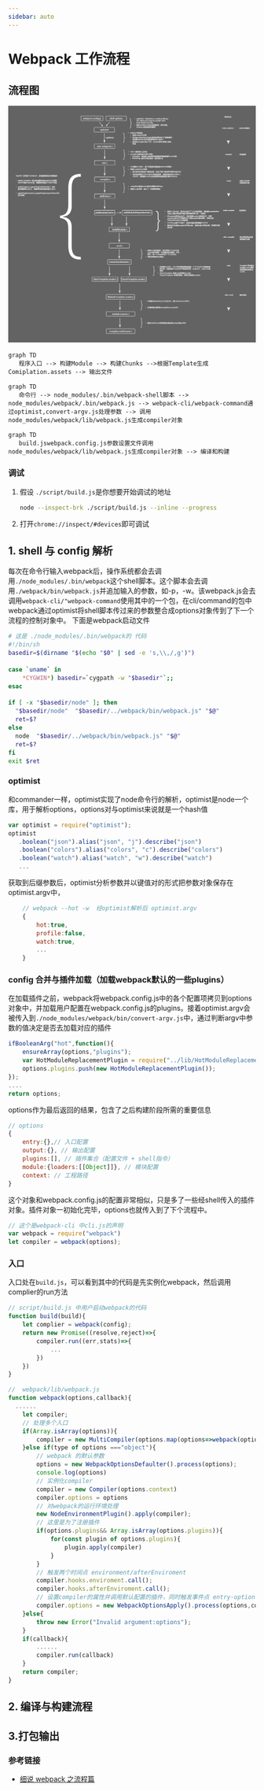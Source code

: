 ```yaml
---
sidebar: auto
---
```

# Webpack 工作流程

## 流程图
![An image](/docs/wepack/webpack-flow.jpg)
```mermaid
graph TD
   程序入口 --> 构建Module --> 构建Chunks -->根据Template生成Comiplation.assets --> 输出文件
```
```mermaid
graph TD
   命令行 --> node_modules/.bin/webpack-shell脚本 --> node_modules/webpack/.bin/webpack.js --> webpack-cli/webpack-command通过optimist,convert-argv.js处理参数 --> 调用node_modules/webpack/lib/webpack.js生成compiler对象
```
```mermaid
graph TD
   build.jswebpack.config.js参数设置文件调用node_modules/webpack/lib/webpack.js生成compiler对象 --> 编译和构建
```

### 调试
1. 假设 `./script/build.js`是你想要开始调试的地址
   ``` bash
   node --inspect-brk ./script/build.js --inline --progress
   ```
2. 打开`chrome://inspect/#devices`即可调试



## 1. shell 与 config 解析
每次在命令行输入webpack后，操作系统都会去调用`./node_modules/.bin/webpack`这个shell脚本。这个脚本会去调用`./webpack/bin/webpack.js`并追加输入的参数，如-p，-w。该webpack.js会去调用`webpack-cli/"webpack-command`使用其中的一个包，在cli/command的包中webpack通过optimist将shell脚本传过来的参数整合成options对象传到了下一个流程的控制对象中。
下面是webpack启动文件
``` bash
# 这是 ./node_modules/.bin/webpack的 代码 
#!/bin/sh
basedir=$(dirname "$(echo "$0" | sed -e 's,\\,/,g')")

case `uname` in
    *CYGWIN*) basedir=`cygpath -w "$basedir"`;;
esac

if [ -x "$basedir/node" ]; then
  "$basedir/node"  "$basedir/../webpack/bin/webpack.js" "$@"
  ret=$?
else 
  node  "$basedir/../webpack/bin/webpack.js" "$@"
  ret=$?
fi
exit $ret
```


### optimist

 和commander一样，optimist实现了node命令行的解析，optimist是node一个库，用于解析options，options对与optimist来说就是一个hash值
 ```javascript 
var optimist = require("optimist");
optimist
    .boolean("json").alias("json", "j").describe("json")
    .boolean("colors").alias("colors", "c").describe("colors")
    .boolean("watch").alias("watch", "w").describe("watch")
    ...
 ```
获取到后缀参数后，optimist分析参数并以键值对的形式把参数对象保存在optimist.argv中，
```javascript
    // webpack --hot -w  经optimist解析后 optimist.argv
    {
        hot:true,
        profile:false,
        watch:true,
        ...
    }
```
### config 合并与插件加载（加载webpack默认的一些plugins）
在加载插件之前，webpack将webpack.config.js中的各个配置项拷贝到options对象中，并加载用户配置在webpack.config.js的plugins。接着optimist.argv会被传入到`./node_modules/webpack/bin/convert-argv.js`中，通过判断argv中参数的值决定是否去加载对应的插件
``` javascript
ifBooleanArg("hot",function(){
    ensureArray(options,"plugins");
    var HotModuleReplacementPlugin = require("../lib/HotModuleReplacementPlugin");
    options.plugins.push(new HotModuleReplacementPlugin());
});
....
return options;
```
options作为最后返回的结果，包含了之后构建阶段所需的重要信息

``` javascript
// options 
{
    entry:{},// 入口配置
    output:{}, // 输出配置
    plugins:[], // 插件集合（配置文件 + shell指令）
    module:{loaders:[[Object]]}, // 模块配置
    context: // 工程路径
}
```
这个对象和webpack.config.js的配置非常相似，只是多了一些经shell传入的插件对象。插件对象一初始化完毕，options也就传入到了下个流程中。

``` javascript
// 这个是webpack-cli 中cli.js的声明
var webpack = require("webpack")
let compiler = webpack(options);
```

### 入口
入口处在`build.js`，可以看到其中的代码是先实例化webpack，然后调用complier的run方法
```javascript
// script/build.js 中用户启动webpack的代码
function build(build){
    let complier = webpack(config);
    return new Promise((resolve,reject)=>{
        compiler.run((err,stats)=>{
            ...
        })
    })
}
```
``` javascript
//  webpack/lib/webpack.js
function webpack(options,callback){
  ......
    let compiler;
    // 处理多个入口
    if(Array.isArray(options)){
        compiler = new MultiCompiler(options.map(options=>webpack(options)));
    }else if(type of options ==="object"){
        // webpack 的默认参数
        options = new WebpackOptionsDefaulter().process(options);
        console.log(options)
        // 实例化compiler 
        compiler = new Compiler(options.context)
        compiler.options = options
        // 对webpack的运行环境处理
        new NodeEnvironmentPlugin().apply(compiler);
        // 这里是为了注册插件
        if(options.plugins&& Array.isArray(options.plugins)){
            for(const plugin of options.plugins){
                plugin.apply(compiler)
            }
        }
        // 触发两个时间点 environment/afterEnviroment
        compiler.hooks.enviroment.call();
        compiler.hooks.afterEnviroment.call();
        // 设置compiler的属性并调用默认配置的插件，同时触发事件点 entry-option
        compiler.options = new WebpackOptionsApply().process(options,compiler);
    }else{
        throw new Error("Invalid argument:options");
    }
    if(callback){
        ......
        compiler.run(callback)
    }
    return compiler;
}
```







## 2. 编译与构建流程


## 3.打包输出


### 参考链接

- [细说 webpack 之流程篇](https://developer.aliyun.com/article/61047) 